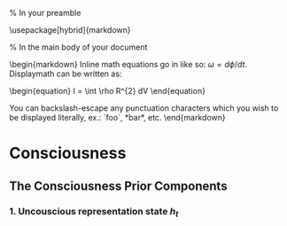 
% In your preamble

\usepackage[hybrid]{markdown}

% In the main body of your document

\begin{markdown}
Inline math equations go in like so: $\omega = d\phi / dt$. 
Displaymath can be written as:

\begin{equation}
I = \int \rho R^{2} dV
\end{equation}

You can backslash-escape any punctuation characters
which you wish to be displayed literally, ex.: \`foo\`, \*bar\*, etc.
\end{markdown}


# Consciousness

## The Consciousness Prior Components

### 1. Uncouscious representation state $h_{t}$


